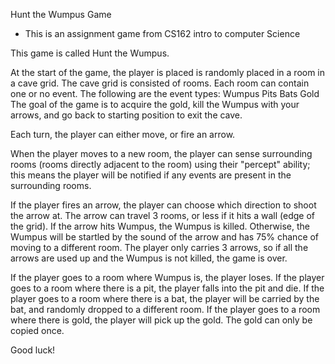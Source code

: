 Hunt the Wumpus Game 
- This is an assignment game from CS162 intro to computer Science

This game is called Hunt the Wumpus.

At the start of the game, the player is placed is randomly placed in a room in a cave grid. The cave grid is consisted of rooms. Each room can contain one or no event. The following are the event types:
Wumpus
Pits
Bats
Gold
The goal of the game is to acquire the gold, kill the Wumpus with your arrows, and go back to starting position to exit the cave.

Each turn, the player can either move, or fire an arrow.

When the player moves to a new room, the player can sense surrounding rooms (rooms directly adjacent to the room) using their "percept" ability; this means the player will be notified if any events are present in the surrounding rooms.

If the player fires an arrow, the player can choose which direction to shoot the arrow at. The arrow can travel 3 rooms, or less if it hits a wall (edge of the grid). If the arrow hits Wumpus, the Wumpus is killed. Otherwise, the Wumpus will be startled by the sound of the arrow and has 75% chance of moving to a different room. The player only carries 3 arrows, so if all the arrows are used up and the Wumpus is not killed, the game is over.

If the player goes to a room where Wumpus is, the player loses.
If the player goes to a room where there is a pit, the player falls into the pit and die.
If the player goes to a room where there is a bat, the player will be carried by the bat, and randomly dropped to a different room.
If the player goes to a room where there is gold, the player will pick up the gold. The gold can only be copied once.

Good luck!

